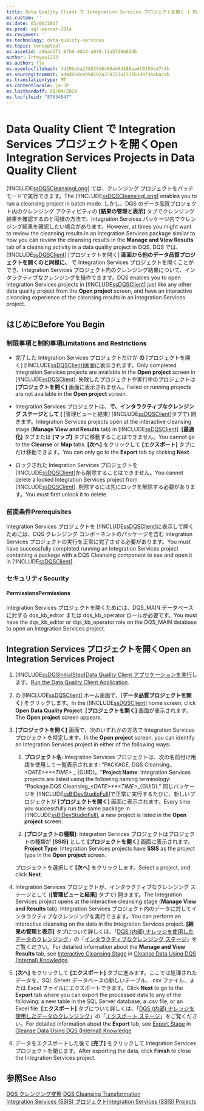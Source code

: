 ```yaml
---
title: Data Quality Client で Integration Services プロジェクトを開く | Microsoft Docs
ms.custom: ''
ms.date: 03/06/2017
ms.prod: sql-server-2014
ms.reviewer: ''
ms.technology: data-quality-services
ms.topic: conceptual
ms.assetid: a8bad2f1-8fb0-4d14-a978-11a5720e62d6
author: lrtoyou1223
ms.author: lle
ms.openlocfilehash: fd29bbba274535d6489eb8d188aa4f0150ed7c4b
ms.sourcegitcommit: ad4d92dce894592a259721a1571b1d8736abacdb
ms.translationtype: MT
ms.contentlocale: ja-JP
ms.lasthandoff: 08/04/2020
ms.locfileid: "87634647"
---
```

# <a name="open-integration-services-projects-in-data-quality-client"></a><span data-ttu-id="9adb9-102">Data Quality Client で Integration Services プロジェクトを開く</span><span class="sxs-lookup"><span data-stu-id="9adb9-102">Open Integration Services Projects in Data Quality Client</span></span>
  <span data-ttu-id="9adb9-103">[!INCLUDE[ssDQSCleansingLong](../includes/ssdqscleansinglong-md.md)] では、クレンジング プロジェクトをバッチ モードで実行できます。</span><span class="sxs-lookup"><span data-stu-id="9adb9-103">The [!INCLUDE[ssDQSCleansingLong](../includes/ssdqscleansinglong-md.md)] enables you to run a cleansing project in batch mode.</span></span> <span data-ttu-id="9adb9-104">しかし、DQS のデータ品質プロジェクト内のクレンジング アクティビティの **[結果の管理と表示]** タブでクレンジング結果を確認するのと同様の方法で、Integration Services パッケージ内でクレンジング結果を確認したい場合があります。</span><span class="sxs-lookup"><span data-stu-id="9adb9-104">However, at times you might want to review the cleansing results in an Integration Services package similar to how you can review the cleansing results in the **Manage and View Results** tab of a cleansing activity in a data quality project in DQS.</span></span> <span data-ttu-id="9adb9-105">DQS では、 [!INCLUDE[ssDQSClient](../includes/ssdqsclient-md.md)] [プロジェクトを開く] **画面から他のデータ品質プロジェクトを開くのと同様に、** で Integration Services プロジェクトを開くことができ、Integration Services プロジェクト内のクレンジング結果について、インタラクティブなクレンジングを操作できます。</span><span class="sxs-lookup"><span data-stu-id="9adb9-105">DQS enables you to open Integration Services projects in [!INCLUDE[ssDQSClient](../includes/ssdqsclient-md.md)] just like any other data quality project from the **Open project** screen, and have an interactive cleansing experience of the cleansing results in an Integration Services project.</span></span>  
  
##  <a name="before-you-begin"></a><a name="BeforeYouBegin"></a> <span data-ttu-id="9adb9-106">はじめに</span><span class="sxs-lookup"><span data-stu-id="9adb9-106">Before You Begin</span></span>  
  
###  <a name="limitations-and-restrictions"></a><a name="LimitationsRestrictions"></a> <span data-ttu-id="9adb9-107">制限事項と制約事項</span><span class="sxs-lookup"><span data-stu-id="9adb9-107">Limitations and Restrictions</span></span>  
  
-   <span data-ttu-id="9adb9-108">完了した Integration Services プロジェクトだけが **の** [プロジェクトを開く] [!INCLUDE[ssDQSClient](../includes/ssdqsclient-md.md)]画面に表示されます。</span><span class="sxs-lookup"><span data-stu-id="9adb9-108">Only completed Integration Services projects are available in the **Open project** screen in [!INCLUDE[ssDQSClient](../includes/ssdqsclient-md.md)].</span></span> <span data-ttu-id="9adb9-109">失敗したプロジェクトや実行中のプロジェクトは **[プロジェクトを開く]** 画面に表示されません。</span><span class="sxs-lookup"><span data-stu-id="9adb9-109">Failed or running projects are not available in the **Open project** screen.</span></span>  
  
-   <span data-ttu-id="9adb9-110">Integration Services プロジェクトは、**で、インタラクティブなクレンジング ステージとして (** [管理ビューと結果] [!INCLUDE[ssDQSClient](../includes/ssdqsclient-md.md)]タブで) 開きます。</span><span class="sxs-lookup"><span data-stu-id="9adb9-110">Integration Services projects open at the interactive cleansing stage (**Manage View and Results** tab) in [!INCLUDE[ssDQSClient](../includes/ssdqsclient-md.md)].</span></span> <span data-ttu-id="9adb9-111">**[最適化]** タブまたは **[マップ]** タブに移動することはできません。</span><span class="sxs-lookup"><span data-stu-id="9adb9-111">You cannot go to the **Cleanse** or **Map** tabs.</span></span> <span data-ttu-id="9adb9-112">**[次へ]** をクリックして **[エクスポート]** タブにだけ移動できます。</span><span class="sxs-lookup"><span data-stu-id="9adb9-112">You can only go to the **Export** tab by clicking **Next**.</span></span>  
  
-   <span data-ttu-id="9adb9-113">ロックされた Integration Services プロジェクトを [!INCLUDE[ssDQSClient](../includes/ssdqsclient-md.md)]から削除することはできません。</span><span class="sxs-lookup"><span data-stu-id="9adb9-113">You cannot delete a locked Integration Services project from [!INCLUDE[ssDQSClient](../includes/ssdqsclient-md.md)].</span></span> <span data-ttu-id="9adb9-114">削除するには先にロックを解除する必要があります。</span><span class="sxs-lookup"><span data-stu-id="9adb9-114">You must first unlock it to delete.</span></span>  
  
###  <a name="prerequisites"></a><a name="Prerequisites"></a> <span data-ttu-id="9adb9-115">前提条件</span><span class="sxs-lookup"><span data-stu-id="9adb9-115">Prerequisites</span></span>  
 <span data-ttu-id="9adb9-116">Integration Services プロジェクトを [!INCLUDE[ssDQSClient](../includes/ssdqsclient-md.md)]に表示して開くためには、DQS クレンジング コンポーネントのパッケージを含む Integration Services プロジェクトの実行を正常に完了させる必要があります。</span><span class="sxs-lookup"><span data-stu-id="9adb9-116">You must have successfully completed running an Integration Services project containing a package with a DQS Cleansing component to see and open it in [!INCLUDE[ssDQSClient](../includes/ssdqsclient-md.md)].</span></span>  
  
###  <a name="security"></a><a name="Security"></a> <span data-ttu-id="9adb9-117">セキュリティ</span><span class="sxs-lookup"><span data-stu-id="9adb9-117">Security</span></span>  
  
####  <a name="permissions"></a><a name="Permissions"></a> <span data-ttu-id="9adb9-118">Permissions</span><span class="sxs-lookup"><span data-stu-id="9adb9-118">Permissions</span></span>  
 <span data-ttu-id="9adb9-119">Integration Services プロジェクトを開くためには、DQS_MAIN データベースに対する dqs_kb_editor または dqs_kb_operator ロールが必要です。</span><span class="sxs-lookup"><span data-stu-id="9adb9-119">You must have the dqs_kb_editor or dqs_kb_operator role on the DQS_MAIN database to open an Integration Services project.</span></span>  
  
##  <a name="open-an-integration-services-project"></a><a name="Open"></a> <span data-ttu-id="9adb9-120">Integration Services プロジェクトを開く</span><span class="sxs-lookup"><span data-stu-id="9adb9-120">Open an Integration Services Project</span></span>  
  
1.  [!INCLUDE[ssDQSInitialStep](../includes/ssdqsinitialstep-md.md)]<span data-ttu-id="9adb9-121">[Data Quality Client アプリケーションを実行](../../2014/data-quality-services/run-the-data-quality-client-application.md)します。</span><span class="sxs-lookup"><span data-stu-id="9adb9-121">[Run the Data Quality Client Application](../../2014/data-quality-services/run-the-data-quality-client-application.md).</span></span>  
  
2.  <span data-ttu-id="9adb9-122">の [!INCLUDE[ssDQSClient](../includes/ssdqsclient-md.md)] ホーム画面で、[**データ品質プロジェクトを開く**] をクリックします。</span><span class="sxs-lookup"><span data-stu-id="9adb9-122">In the [!INCLUDE[ssDQSClient](../includes/ssdqsclient-md.md)] home screen, click **Open Data Quality Project**.</span></span> <span data-ttu-id="9adb9-123">**[プロジェクトを開く]** 画面が表示されます。</span><span class="sxs-lookup"><span data-stu-id="9adb9-123">The **Open project** screen appears.</span></span>  
  
3.  <span data-ttu-id="9adb9-124">**[プロジェクトを開く]** 画面で、次のいずれかの方法で Integration Services プロジェクトを特定します。</span><span class="sxs-lookup"><span data-stu-id="9adb9-124">In the **Open project** screen, you can identify an Integration Services project in either of the following ways:</span></span>  
  
    1.  <span data-ttu-id="9adb9-125">**プロジェクト名**: Integration Services プロジェクトは、次の名前付け用語を使用して一覧表示されます: "PACKAGE. DQS Cleansing_ *\<DATE>\*\*\<TIME>* _ {GUID}。"</span><span class="sxs-lookup"><span data-stu-id="9adb9-125">**Project Name**: Integration Services projects are listed using the following naming terminology: "Package.DQS Cleansing_*\<DATE>\*\*\<TIME>*_{GUID}."</span></span> <span data-ttu-id="9adb9-126">同じパッケージを [!INCLUDE[ssBIDevStudioFull](../includes/ssbidevstudiofull-md.md)]で正常に実行するたびに、新しいプロジェクトが **[プロジェクトを開く]** 画面に表示されます。</span><span class="sxs-lookup"><span data-stu-id="9adb9-126">Every time you successfully run the same package in [!INCLUDE[ssBIDevStudioFull](../includes/ssbidevstudiofull-md.md)], a new project is listed in the **Open project** screen.</span></span>  
  
    2.  <span data-ttu-id="9adb9-127">**[プロジェクトの種類]**: Integration Services プロジェクトはプロジェクトの種類が **[SSIS]** として **[プロジェクトを開く]** 画面に表示されます。</span><span class="sxs-lookup"><span data-stu-id="9adb9-127">**Project Type**: Integration Services projects have **SSIS** as the project type in the **Open project** screen.</span></span>  
  
     <span data-ttu-id="9adb9-128">プロジェクトを選択して **[次へ]** をクリックします。</span><span class="sxs-lookup"><span data-stu-id="9adb9-128">Select a project, and click **Next**.</span></span>  
  
4.  <span data-ttu-id="9adb9-129">Integration Services プロジェクトが、インタラクティブなクレンジング ステージとして (**[管理ビューと結果]** タブで) 開きます。</span><span class="sxs-lookup"><span data-stu-id="9adb9-129">The Integration Services project opens at the interactive cleansing stage (**Manage View and Results** tab).</span></span> <span data-ttu-id="9adb9-130">Integration Services プロジェクト内のデータに対してインタラクティブなクレンジングを実行できます。</span><span class="sxs-lookup"><span data-stu-id="9adb9-130">You can perform an interactive cleansing on the data in the Integration Services project.</span></span> <span data-ttu-id="9adb9-131">**[結果の管理と表示]** タブについて詳しくは、「[DQS &#40;内部&#41; ナレッジを使用したデータのクレンジング](../../2014/data-quality-services/cleanse-data-using-dqs-internal-knowledge.md)」の「[インタラクティブなクレンジング ステージ](../../2014/data-quality-services/cleanse-data-using-dqs-internal-knowledge.md#Interactive)」をご覧ください。</span><span class="sxs-lookup"><span data-stu-id="9adb9-131">For detailed information about the **Manage and View Results** tab, see [Interactive Cleansing Stage](../../2014/data-quality-services/cleanse-data-using-dqs-internal-knowledge.md#Interactive) in [Cleanse Data Using DQS &#40;Internal&#41; Knowledge](../../2014/data-quality-services/cleanse-data-using-dqs-internal-knowledge.md).</span></span>  
  
5.  <span data-ttu-id="9adb9-132">**[次へ]** をクリックして **[エクスポート]** タブに進みます。ここでは処理されたデータを、SQL Server データベースの新しいテーブル、.csv ファイル、または Excel ファイルにエクスポートできます。</span><span class="sxs-lookup"><span data-stu-id="9adb9-132">Click **Next** to go to the **Export** tab where you can export the processed data to any of the following: a new table in the SQL Server database, a .csv file, or an Excel file.</span></span> <span data-ttu-id="9adb9-133">**[エクスポート]** タブについて詳しくは、「[DQS &#40;内部&#41; ナレッジを使用したデータのクレンジング](../../2014/data-quality-services/cleanse-data-using-dqs-internal-knowledge.md)」の「[エクスポート ステージ](../../2014/data-quality-services/cleanse-data-using-dqs-internal-knowledge.md#Export)」をご覧ください。</span><span class="sxs-lookup"><span data-stu-id="9adb9-133">For detailed information about the **Export** tab, see [Export Stage](../../2014/data-quality-services/cleanse-data-using-dqs-internal-knowledge.md#Export) in [Cleanse Data Using DQS &#40;Internal&#41; Knowledge](../../2014/data-quality-services/cleanse-data-using-dqs-internal-knowledge.md)</span></span>  
  
6.  <span data-ttu-id="9adb9-134">データをエクスポートした後で **[完了]** をクリックして Integration Services プロジェクトを閉じます。</span><span class="sxs-lookup"><span data-stu-id="9adb9-134">After exporting the data, click **Finish** to close the Integration Services project.</span></span>  
  
## <a name="see-also"></a><span data-ttu-id="9adb9-135">参照</span><span class="sxs-lookup"><span data-stu-id="9adb9-135">See Also</span></span>  
 <span data-ttu-id="9adb9-136">[DQS クレンジング変換](../integration-services/data-flow/transformations/dqs-cleansing-transformation.md) </span><span class="sxs-lookup"><span data-stu-id="9adb9-136">[DQS Cleansing Transformation](../integration-services/data-flow/transformations/dqs-cleansing-transformation.md) </span></span>  
 [<span data-ttu-id="9adb9-137">Integration Services (SSIS) プロジェクト</span><span class="sxs-lookup"><span data-stu-id="9adb9-137">Integration Services &#40;SSIS&#41; Projects</span></span>](../integration-services/integration-services-ssis-projects-and-solutions.md)  
